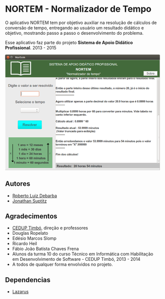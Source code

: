 # NORTEM - Normalizador de Tempo

O aplicativo NORTEM tem por objetivo auxiliar na resolução de cálculos de conversão de tempo, entregando ao usuário um resultado didático e objetivo, mostrando passo a passo o desenvolvimento do problema.

Esse aplicativo faz parte do projeto **Sistema de Apoio Didático Profissional**.
2013 - 2015

![main](https://github.com/RobertoDebarba/nortem/blob/master/screenshot/main.png)

## Autores

* [Rpberto Luiz Debarba](https://github.com/robertodebarba)
* [Jonathan Suptitz](https://github.com/jonnymohamed)

## Agradecimentos

* [CEDUP Timbó](https://www.facebook.com/ceduptimbo), direção e professores
* Douglas Ropelato
* Edésio Marcos Slomp
* Ricardo Heil
* Fábio João Batista Chaves Frena
* Alunos da turma 10 do curso Técnico em Informática com Habilitação em Desenvolvimento de Software - CEDUP Timbó, 2013 - 2014
* A todos de qualquer forma envolvidos no projeto. 

## Dependencias

* [Lazarus](https://www.lazarus-ide.org/)
